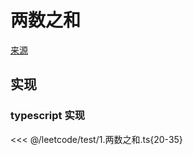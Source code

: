 # 两数之和
[来源](https://leetcode.cn/problems/two-sum/)

## 实现

### typescript 实现

<<< @/leetcode/test/1.两数之和.ts{20-35}

